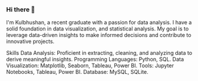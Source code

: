 ### Hi there 👋

I'm Kulbhushan, a recent graduate with a passion for data analysis. I have a solid foundation in  data visualization, and statistical analysis. My goal is to leverage data-driven insights to make informed decisions and contribute to innovative projects.

Skills
Data Analysis: Proficient in extracting, cleaning, and analyzing data to derive meaningful insights.
Programming Languages: Python, SQL.
Data Visualization: Matplotlib, Seaborn, Tableau, Power BI.
Tools: Jupyter Notebooks, Tableau, Power BI.
Database: MySQL, SQLite.
